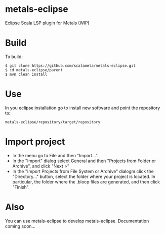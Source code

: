 # metals-eclipse

Eclipse Scala LSP plugin for Metals (WIP)

# Build

To build:

    $ git clone https://github.com/scalameta/metals-eclipse.git
    $ cd metals-eclipse/parent
    $ mvn clean install

# Use

In you eclipse installation go to install new software and point the repository to:

    metals-eclipse/repository/target/repository

# Import project

* In the menu go to File and then "Import...".
* In the "Import" dialog select General and then "Projects from Folder or Archive", and click "Next >"
* In the "Import Projects from File System or Archive" dialogm click the "Directory..." button, select the folder where your project is located. In particular, the folder where the .bloop files are generated, and then click "Finish".


# Also

You can use metals-eclipse to develop metals-eclipse. Documentation coming soon...
